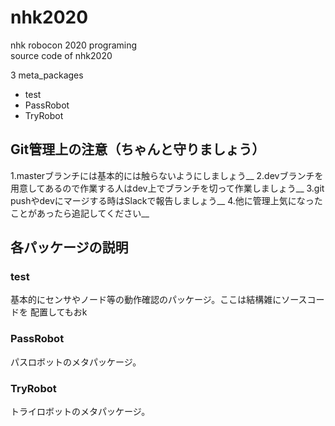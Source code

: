 # nhk2020
nhk robocon 2020 programing  
source code of nhk2020 

3 meta_packages
- test
- PassRobot
- TryRobot

## Git管理上の注意（ちゃんと守りましょう）

1.masterブランチには基本的には触らないようにしましょう__
2.devブランチを用意してあるので作業する人はdev上でブランチを切って作業しましょう__
3.git pushやdevにマージする時はSlackで報告しましょう__
4.他に管理上気になったことがあったら追記してください__

## 各パッケージの説明

### test
基本的にセンサやノード等の動作確認のパッケージ。ここは結構雑にソースコードを
配置してもおk

### PassRobot
パスロボットのメタパッケージ。

### TryRobot
トライロボットのメタパッケージ。
